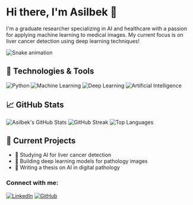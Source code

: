 # Hi there, I'm Asilbek 👋
I'm a graduate researcher specializing in AI and healthcare with a passion for applying machine learning to medical images. My current focus is on liver cancer detection using deep learning techniques!


![Snake animation](https://github.com/asil07/asil07/blob/output/github-contribution-grid-snake.svg)

## 🔧 Technologies & Tools
![Python](https://img.shields.io/badge/Python-3776AB?style=for-the-badge&logo=python&logoColor=white)
![Machine Learning](https://img.shields.io/badge/Machine%20Learning-brightgreen?style=for-the-badge&logo=TensorFlow&logoColor=white)
![Deep Learning](https://img.shields.io/badge/Deep%20Learning-%23FF6F00.svg?&style=for-the-badge&logo=deep-learning&logoColor=white)
![Artificial Intelligence](https://img.shields.io/badge/Artificial%20Intelligence-%234B0082.svg?&style=for-the-badge&logo=artificial-intelligence&logoColor=white)




## 📈 GitHub Stats
![Asilbek's GitHub Stats](https://github-readme-stats.vercel.app/api?username=asil07&show_icons=true&theme=radical)
![GitHub Streak](https://github-readme-streak-stats.herokuapp.com/?user=asil07&theme=radical)
![Top Languages](https://github-readme-stats.vercel.app/api/top-langs/?username=asil07&layout=compact&theme=radical)


## 🚀 Current Projects
- 🔬 Studying AI for liver cancer detection
- 🤖 Building deep learning models for pathology images
- 📖 Writing a thesis on AI in digital pathology

### Connect with me:
[![LinkedIn](https://img.shields.io/badge/LinkedIn-blue?style=flat-square&logo=linkedin&logoColor=white)](https://www.linkedin.com/in/asilbek-yuldashev-4b4783165/)
[![GitHub](https://img.shields.io/badge/GitHub-black?style=flat-square&logo=github&logoColor=white)](https://github.com/asil07)


<!--
**asil07/asil07** is a ✨ _special_ ✨ repository because its `README.md` (this file) appears on your GitHub profile.

Here are some ideas to get you started:

- 🔭 I’m currently working on ...
- 🌱 I’m currently learning ...
- 👯 I’m looking to collaborate on ...
- 🤔 I’m looking for help with ...
- 💬 Ask me about ...
- 📫 How to reach me: ...
- 😄 Pronouns: ...
- ⚡ Fun fact: ...
-->
